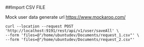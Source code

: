 ##Import CSV FILE <br>

Mock user data generate url
https://www.mockaroo.com/
```
curl --location --request POST 'http://localhost:9191/rest/api/v1/user/saveAll' \
--form 'files=@"/home/ubuntudev/Documents/request_1.csv"' \
--form 'files=@"/home/ubuntudev/Documents/request_2.csv"'
```




